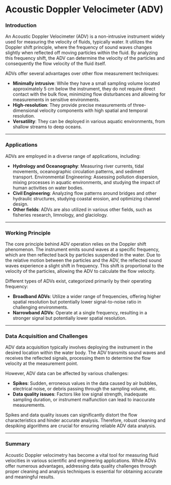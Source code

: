 # Acoustic Doppler Velocimeter (ADV)


### Introduction

An Acoustic Doppler Velocimeter (ADV) is a non-intrusive instrument widely used for measuring the velocity of fluids, typically water. It utilizes the Doppler shift principle, where the frequency of sound waves changes slightly when reflected off moving particles within the fluid. By analyzing this frequency shift, the ADV can determine the velocity of the particles and consequently the flow velocity of the fluid itself.

ADVs offer several advantages over other flow measurement techniques:

- **Minimally intrusive**: While they have a small sampling volume located approximately 5 cm below the instrument, they do not require direct contact with the bulk flow, minimizing flow disturbances and allowing for measurements in sensitive environments.
- **High-resolution**: They provide precise measurements of three-dimensional velocity components with high spatial and temporal resolution.
- **Versatility**: They can be deployed in various aquatic environments, from shallow streams to deep oceans.

***

### Applications

ADVs are employed in a diverse range of applications, including:

- **Hydrology and Oceanography**: Measuring river currents, tidal movements, oceanographic circulation patterns, and sediment transport.
Environmental Engineering: Assessing pollution dispersion, mixing processes in aquatic environments, and studying the impact of human activities on water bodies.
- **Civil Engineering**: Analyzing flow patterns around bridges and other hydraulic structures, studying coastal erosion, and optimizing channel design.
- **Other fields**: ADVs are also utilized in various other fields, such as fisheries research, limnology, and glaciology.

***

### Working Principle

The core principle behind ADV operation relies on the Doppler shift phenomenon. The instrument emits sound waves at a specific frequency, which are then reflected back by particles suspended in the water. Due to the relative motion between the particles and the ADV, the reflected sound waves experience a slight shift in frequency. This shift is proportional to the velocity of the particles, allowing the ADV to calculate the flow velocity.

Different types of ADVs exist, categorized primarily by their operating frequency:

- **Broadband ADVs**: Utilize a wider range of frequencies, offering higher spatial resolution but potentially lower signal-to-noise ratio in challenging environments.
- **Narrowband ADVs**: Operate at a single frequency, resulting in a stronger signal but potentially lower spatial resolution.

***

### Data Acquisition and Challenges

ADV data acquisition typically involves deploying the instrument in the desired location within the water body. The ADV transmits sound waves and receives the reflected signals, processing them to determine the flow velocity at the measurement point.

However, ADV data can be affected by various challenges:

- **Spikes**: Sudden, erroneous values in the data caused by air bubbles, electrical noise, or debris passing through the sampling volume, etc.
- **Data quality issues**: Factors like low signal strength, inadequate sampling duration, or instrument malfunction can lead to inaccurate measurements.

Spikes and data quality issues can significantly distort the flow characteristics and hinder accurate analysis. Therefore, robust cleaning and despiking algorithms are crucial for ensuring reliable ADV data analysis.

***

### Summary

Acoustic Doppler velocimetry has become a vital tool for measuring fluid velocities in various scientific and engineering applications. While ADVs offer numerous advantages, addressing data quality challenges through proper cleaning and analysis techniques is essential for obtaining accurate and meaningful results.
